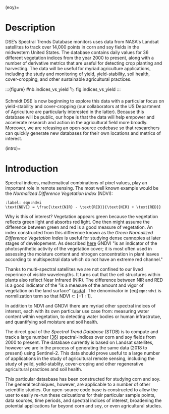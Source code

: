(eoy)=
# Description

<!-- start_overview -->
DSE’s Spectral Trends Database monitors uses data from NASA's Landsat satellites to track over 14,000 points in corn and soy fields in the midwestern United States. The database contains daily values for 36 different vegetation indices from the year 2000 to present, along with a number of derivative metrics that are useful for detecting crop planting and harvesting. The data will be useful for myriad agriculture applications, including the study and monitoring of yield, yield-stability, soil
health, cover-cropping, and other sustainable agricultural practices.
<!-- end_overview -->

:::{figure} #nb.indices_vs_yield
:label: fig.indices_vs_yield
:::

Schmidt DSE is now beginning to explore this data with a particular focus on yield-stability and cover-cropping (our collaborators at the US Department of Agriculture are particularly interested in the latter). Because this database will be public, our hope is that the data will help empower and accelerate research and action in the agricultural field more broadly.  Moreover, we are releasing an open-source codebase so that  researchers can quickly generate new databases for their own locations and metrics of interest.


(intro)=
# Introduction

Spectral indices, mathematical combinations of pixel values, play an important role in remote sensing. The most well known example would be the _Normalized Difference Vegetation Index_ (NDVI):

```{math}
:label: eqn:ndvi
\text{NDVI} = \frac{\text{NIR} - \text{RED}}{\text{NIR} + \text{RED}}
```

Why is this of interest? Vegetation appears green because the vegetation reflects green light and absorbs red light. One then might assume the difference between green and red is a good measure of vegetation. An index constructed from this difference known as the _Green Normalized Difference Vegetation Index_ is useful for studying dense cannopies at later stages of developement. As described [here](https://www.soft.farm/en/blog/vegetation-indices-ndvi-evi-gndvi-cvi-true-color-140) GNDVI "is an indicator of the photosynthetic activity of the vegetation cover; it is most often used in assessing the moisture content and nitrogen concentration in plant leaves according to multispectral data which do not have an extreme red channel."

Thanks to multi-spectral satellites we are not confined to our lived experince of visible wavelengths. It turns out that the cell structures within plants also reflect Near Infrared (NIR). The difference between NIR and RED is a good indicator of the "is a measure of the amount and vigor of vegetation on the land surface" ([usda](https://ipad.fas.usda.gov/cropexplorer/Definitions/spotveg.htm)). The denominator in {eq}`eqn:ndvi` is normilization term so that $\text{NDVI} \subset [-1:1]$.

In addition to NDVI and GNDVI there are myriad other spectral indices of interest, each with its own particular use case from: measuring water content within vegetation, to detecting water bodies or human infrastrutue, and quantifying soil moisture and soil health.

The direct goal of the _Spectral Trend Database_ (STDB) is to compute and
track a large number ([36](../../config/spectral_indices/v1.yaml)) spectral-indices over corn and soy fields from 2000 to present. The database currently is based on Landsat satellites, however we are in the process of generating the same data (2018 to present) using Sentinel-2.  This data should prove useful to a large number of applications in the study of agricultural remote sensing, including the study of yeild, yeild-stablity, cover-croping and other regenerative agricultural practices and soil health.

This particular datasbase has been constructed for studying corn and soy. The general techniques, however, are applicable to a number of other scientific studies. Our open-source code base is constructed to allow the user to easily re-run these calcuations for their particular sample points, data sources, time periods, and spectral indices of interest, broadening the potential applications far beyond corn and soy, or even agricultural studies.